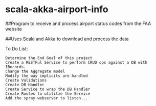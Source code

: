 # scala-akka-airport-info 

##Program to receive and process airport status codes from the FAA website

##Uses Scala and Akka to download and process the data
     
     


To Do List:    
    
    Determine the End Goal of this project
    Create a RESTFul Service to perform CRUD ops against a DB with IRecords.
    Change the Aggregate model
    Modify the way implicits are handled
    Create Validations
    Create DB Handler
    Create Service to wrap the DB Handler
    Create Routes to utilitze the Service
    Add the spray webserver to listen...

